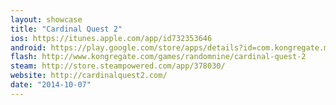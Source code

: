 ```yaml
---
layout: showcase
title: "Cardinal Quest 2"
ios: https://itunes.apple.com/app/id732353646
android: https://play.google.com/store/apps/details?id=com.kongregate.mobile.cardinalquest.google
flash: http://www.kongregate.com/games/randomnine/cardinal-quest-2
steam: http://store.steampowered.com/app/378030/
website: http://cardinalquest2.com/
date: "2014-10-07"
---
```

